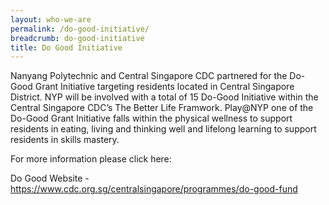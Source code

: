 ```yaml
---
layout: who-we-are
permalink: /do-good-initiative/
breadcrumb: do-good-initiative
title: Do Good Initiative
---
```


Nanyang Polytechnic and Central Singapore CDC partnered for the Do-Good Grant Initiative targeting residents located in Central Singapore District. NYP will be involved with a total of 15 Do-Good Initiative within the Central Singapore CDC’s The Better Life Framwork. Play@NYP one of the Do-Good Grant Initiative falls within the physical wellness to support residents in eating, living and thinking well and lifelong learning to support residents in skills mastery.

For more information please click here:

Do Good Website - https://www.cdc.org.sg/centralsingapore/programmes/do-good-fund
